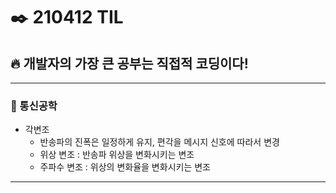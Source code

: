 # ✒️ 210412 TIL
## 🔥 개발자의 가장 큰 공부는 직접적 코딩이다!
-------------------
### 💯 통신공학
  * 각변조
      * 반송파의 진폭은 일정하게 유지, 편각을 메시지 신호에 따라서 변경
      * 위상 변조 : 반송파 위상을 변화시키는 변조
      * 주파수 변조 : 위상의 변화율을 변화시키는 변조
 ---------------
 
